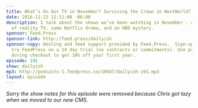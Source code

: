 ```yaml
---
title: What’s On Our TV in November? Surviving the Crown in WestWorld?
date: 2016-11-23 12:11:00 -06:00
description: I talk about the shows we’ve been watching in November - a little bit
  of reality TV, some Netflix drama, and an HBO mystery.
sponsor: Feed.Press
sponsor-link: http://feed.press/dailyish
sponsor-copy: Hosting and feed support provided by Feed.Press.  Sign-up today and
  try FeedPress on a 14 day trial (no contracts or commitments). Use promo code "dailyish"
  during checkout to get 10% off your first year.
episode: 191
show: dailyish
mp3: http://podcasts-1.feedpress.co/10587/dailyish-191.mp3
layout: episode
---
```


<em>Sorry the show notes for this episode were removed because Chris got lazy when we moved to our new CMS</em>.
